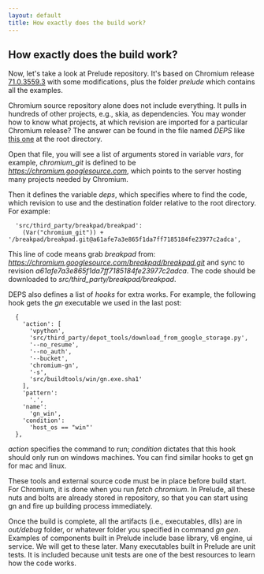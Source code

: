 ```yaml
---
layout: default
title: How exactly does the build work?
---
```

## [](#header-2) How exactly does the build work?

Now, let's take a look at Prelude repository. It's based on Chromium release [71.0.3559.3](https://chromium.googlesource.com/chromium/src.git/+/71.0.3559.3) with some modifications, plus the folder *prelude* which contains all the examples.

Chromium source repository alone does not include everything. It pulls in hundreds of other projects, e.g., skia, as dependencies. You may wonder how to know what projects, at which revision are imported for a particular Chromium release? The answer can be found in the file named *DEPS* like [this one](https://chromium.googlesource.com/chromium/src.git/+/71.0.3559.3/DEPS) at the root directory.

Open that file, you will see a list of arguments stored in variable *vars*, for example, *chromium_git* is defined to be *https://chromium.googlesource.com*, which points to the server hosting many projects needed by Chromium.

Then it defines the variable *deps*, which specifies where to find the code, which revision to use and the destination folder relative to the root directory. For example:

```
  'src/third_party/breakpad/breakpad':
    (Var("chromium_git")) + '/breakpad/breakpad.git@a61afe7a3e865f1da7ff7185184fe23977c2adca',
```

This line of code means grab *breakpad* from: *https://chromium.googlesource.com/breakpad/breakpad.git* and sync to revision *a61afe7a3e865f1da7ff7185184fe23977c2adca*. The code should be downloaded to *src/third_party/breakpad/breakpad*.

DEPS also defines a list of *hooks* for extra works. For example, the following hook gets the *gn* executable we used in the last post:

```
  {
    'action': [
      'vpython',
      'src/third_party/depot_tools/download_from_google_storage.py',
      '--no_resume',
      '--no_auth',
      '--bucket',
      'chromium-gn',
      '-s',
      'src/buildtools/win/gn.exe.sha1'
    ],
    'pattern':
      '.',
    'name':
      'gn_win',
    'condition':
      'host_os == "win"'
  },
```

 *action* specifies the command to run; *condition* dictates that this hook should only run on windows machines. You can find similar hooks to get gn for mac and linux.

These tools and external source code must be in place before build start. For Chromium, it is done when you run *fetch chromium*. In Prelude, all these nuts and bolts are already stored in repository, so that you can start using gn and fire up building process immediately.

Once the build is complete, all the artifacts (i.e., executables, dlls) are in *out/debug* folder, or whatever folder you specified in command *gn gen*. Examples of components built in Prelude include base library, v8 engine, ui service. We will get to these later. Many executables built in Prelude are unit tests. It is included because unit tests are one of the best resources to learn how the code works.
